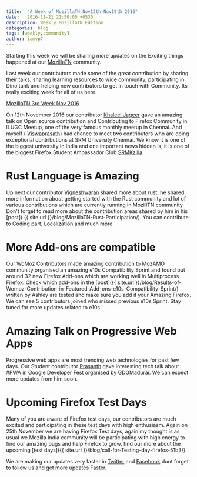 ```yaml
---
title:  "A Week of MozillaTN Nov12th-Nov19th 2016"
date:   2016-11-21 21:50:00 +0530
description: Weekly MozillaTN Edition
categories: blog
tags: [weekly,community]
author: iamvp7
---
```


Starting this week we will be sharing more updates on the Exciting things happened at our [MozillaTN](https://mozillatn.github.io/) community.

Last week our contributors made some of the great contribution by sharing their talks, sharing learning resources to wide community, participating in Dino tank and helping new contributors to get in touch with Community. Its really exciting week for all of us here.

<a class="twitter-moment" href="https://twitter.com/i/moments/800778523065520142">MozillaTN 3rd Week Nov 2016</a>
<script async src="//platform.twitter.com/widgets.js" charset="utf-8"></script>


On 12th November 2016 our contributor  [Khaleel Jageer](https://twitter.com/JSKaleel) gave an amazing talk on Open source contribution and Contributing to Firefox Community in ILUGC Meetup, one of the very famous monthly meetup in Chennai. And myself ( [Viswaprasath](https://twitter.com/iamvp7)) had chance to meet two contributors who are doing exceptional contributions at SRM University Chennai. We know it is one of the biggest university in India and one important news hidden is, it is one of the biggest Firefox Student Ambassador Club [SRMKzilla](https://www.facebook.com/Srmkzilla/ ).

Rust Language is Amazing
========================

Up next our contributor [Vigneshwaran](https://twitter.com/dvigneshwer) shared more about rust, he shared more information about getting started with the Rust community  and lot of various contributions which are currently running in MozillTN community. Don't forget to read more about the contribution areas shared by him in his [post]( {{ site.url }}/blog/MozillaTN-Rust-Participation/). You can contribute to Coding part, Localization and much more.


More Add-ons are compatible
===========================

Our WoMoz Contributors made amazing contribution to [MozAMO](https://twitter.com/mozamo) community organised an amazing e10s Compatibility Sprint and found out around 32 new Firefox Add-ons which are working well in Multiprocess Firefox. Check which add-ons in the [post]({{ site.url }}/blog/Results-of-Womoz-Contribution-in-Featured-Add-ons-e10s-Compatibility-Sprint/) written by Ashley are tested and make sure you add it your Amazing Firefox. We can see 5 contributors joined who missed previous e10s Sprint. Stay tuned for more updates related to e10s.

Amazing Talk on Progressive Web Apps
====================================

Progressive web apps are most trending web technologies for past few days. Our Student contributor [Prasanth](https://twitter.com/prasanthp96) gave interesting tech talk about #PWA in Google Developer Fest organised by GDGMadurai. We can expect more updates from him soon.

Upcoming Firefox Test Days
==========================

Many of you are aware of Firefox test days, our contributors are much excited and participating in these test days with high enthusiasm. Again on 25th November we are having Firefox Test days, again my thought is as usual we Mozilla India community will be participating with high energy to find our amazing bugs and help Firefox to grow, find our more about the upcoming [test days]({{ site.url }}/blog/call-for-Testing-day-firefox-51b3/).


We are making our updates very faster in [Twitter](https://twitter.com/mozillatn) and [Facebook](https://www.facebook.com/MozillaTN/)
dont forget to follow us and get more updates Faster.
